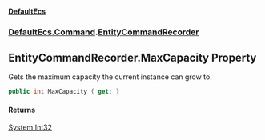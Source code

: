 #### [DefaultEcs](./index.md 'index')
### [DefaultEcs.Command](./DefaultEcs-Command.md 'DefaultEcs.Command').[EntityCommandRecorder](./DefaultEcs-Command-EntityCommandRecorder.md 'DefaultEcs.Command.EntityCommandRecorder')
## EntityCommandRecorder.MaxCapacity Property
Gets the maximum capacity the current instance can grow to.  
```C#
public int MaxCapacity { get; }
```
#### Returns
[System.Int32](https://docs.microsoft.com/en-us/dotnet/api/System.Int32 'System.Int32')  
